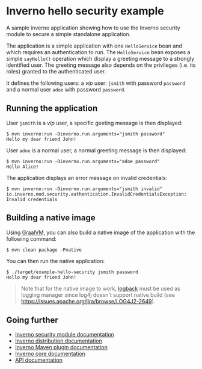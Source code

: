 [inverno-core-root-doc]: https://github.com/inverno-io/inverno-core/blob/master/doc/reference-guide.md
[inverno-dist-root]: https://github.com/inverno-io/inverno-dist
[inverno-tool-maven-plugin]: https://github.com/inverno-io/inverno-tools/blob/master/inverno-maven-plugin
[inverno-javadoc]: https://inverno.io/docs/release/api/index.html

[inverno-mod-security]: https://github.com/inverno-io/inverno-mods/blob/master/inverno-security/

[graalvm]: https://www.graalvm.org/
[logback]: https://logback.qos.ch/

# Inverno hello security example

A sample inverno application showing how to use the Inverno security module to secure a simple standalone application.

The application is a simple application with one `HelloService` bean and which requires an authentication to run. The `HelloService` bean exposes a simple `sayHello()` operation which display a greeting message to a strongly identified user. The greeting message also depends on the privileges (i.e. its roles) granted to the authenticated user.

It defines the following users: a *vip* user: `jsmith` with password `password` and a normal user `adoe` with password `password`.

## Running the application

User `jsmith` is a *vip* user, a specific geeting message is then displayed:

```plaintext
$ mvn inverno:run -Dinverno.run.arguments="jsmith password"
Hello my dear friend John!
```

User `adoe` is a normal user, a normal greeting message is then displayed:

```plaintext
$ mvn inverno:run -Dinverno.run.arguments="adoe password"
Hello Alice!
```

The application displays an error message on invalid credentials:

```plaintext
$ mvn inverno:run -Dinverno.run.arguments="jsmith invalid"
io.inverno.mod.security.authentication.InvalidCredentialsException: Invalid credentials
```

## Building a native image

Using [GraalVM][graalvm], you can also build a native image of the application with the following command:

```plaintext
$ mvn clean package -Pnative
```

You can then run the native application:

```plaintext
$ ./target/example-hello-security jsmith password
Hello my dear friend John!
```

> Note that for the native image to work, [logback][logback] must be used as logging manager since log4j doesn't support native build (see https://issues.apache.org/jira/browse/LOG4J2-2649).

## Going further

- [Inverno security module documentation][inverno-mod-security]
- [Inverno distribution documentation][inverno-dist-root]
- [Inverno Maven plugin documentation][inverno-tool-maven-plugin]
- [Inverno core documentation][inverno-core-root-doc]
- [API documentation][inverno-javadoc]
